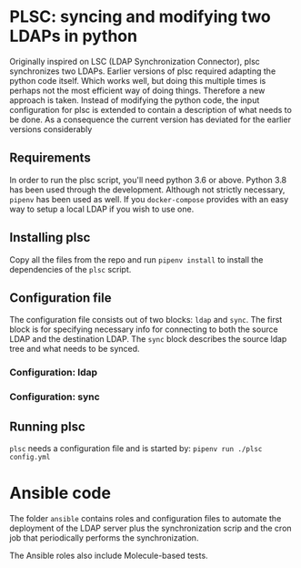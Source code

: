 # PLSC: syncing and modifying two LDAPs in python

Originally inspired on LSC (LDAP Synchronization Connector), plsc synchronizes
two LDAPs. Earlier versions of plsc required adapting the python code itself.
Which works well, but doing this multiple times is perhaps not the most
efficient way of doing things. Therefore a new approach is taken. Instead of
modifying the python code, the input configuration for plsc is extended to
contain a description of what needs to be done. As a consequence the current
version has deviated for the earlier versions considerably

## Requirements

In order to run the plsc script, you'll need python 3.6 or above. Python 3.8
has been used through the development. Although not strictly necessary,
`pipenv` has been used as well. If you `docker-compose` provides with an easy
way to setup a local LDAP if you wish to use one.

## Installing plsc

Copy all the files from the repo and run `pipenv install` to install the
dependencies of the `plsc` script.

## Configuration file

The configuration file consists out of two blocks: `ldap` and `sync`. The
first block is for specifying necessary info for connecting to both the source
LDAP and the destination LDAP. The `sync` block describes the source ldap tree
and what needs to be synced.

### Configuration: ldap

### Configuration: sync

## Running plsc

`plsc` needs a configuration file and is started by: `pipenv run ./plsc
config.yml`


# Ansible code
The folder `ansible` contains roles and configuration files to automate the deployment of the LDAP server plus the synchronization scrip and the cron job that periodically performs the synchronization.

The Ansible roles also include Molecule-based tests.
